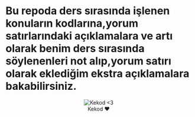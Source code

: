 # Bu repoda ders sırasında işlenen konuların kodlarına,yorum satırlarındaki açıklamalara ve artı olarak benim ders sırasında söylenenleri not alıp,yorum satırı olarak eklediğim ekstra açıklamalara bakabilirsiniz.


<div align="center">
    <img src="https://github.com/ArdaIstn/KekodKotlin/assets/108398715/f4f0c0f1-9fb6-441c-8d3e-3fe2e3ab384e" alt="Kekod <3">
</div>


<div align="center">
     Kekod ❤️
</div>


